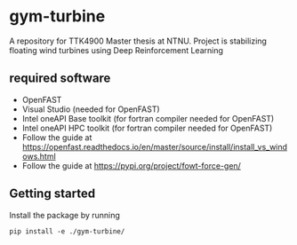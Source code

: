 # gym-turbine
A repository for TTK4900 Master thesis at NTNU. Project is stabilizing floating wind turbines using Deep Reinforcement Learning

## required software
 - OpenFAST
  - Visual Studio (needed for OpenFAST)
  - Intel oneAPI Base toolkit (for fortran compiler needed for OpenFAST) 
  - Intel oneAPI HPC toolkit (for fortran compiler needed for OpenFAST)
  - Follow the guide at https://openfast.readthedocs.io/en/master/source/install/install_vs_windows.html
  - Follow the guide at https://pypi.org/project/fowt-force-gen/

## Getting started
Install the package by running
```
pip install -e ./gym-turbine/
```
